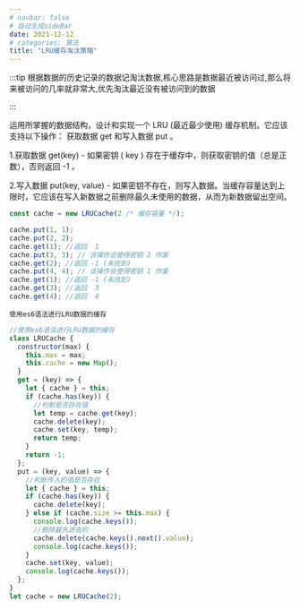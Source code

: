```yaml
---
# navbar: false
# 自动生成sideBar
date: 2021-12-12
# categories: 算法
title: "LRU缓存淘汰策略"
---
```


:::tip
根据数据的历史记录的数据记淘汰数据,核心思路是数据最近被访问过,那么将来被访问的几率就非常大,优先淘汰最近没有被访问到的数据

:::

运用所掌握的数据结构，设计和实现一个 LRU (最近最少使用) 缓存机制。它应该支持以下操作：
获取数据 get 和写入数据 put 。

1.获取数据 get(key) - 如果密钥 ( key ) 存在于缓存中，则获取密钥的值（总是正数），否则返回 -1 。

2.写入数据 put(key, value) - 如果密钥不存在，则写入数据。当缓存容量达到上限时，它应该在写入新数据之前删除最久未使用的数据，从而为新数据留出空间。

```js
const cache = new LRUCache(2 /* 缓存容量 */);

cache.put(1, 1);
cache.put(2, 2);
cache.get(1); //返回  1
cache.put(3, 3); // 该操作会使得密钥 2 作废
cache.get(2); //返回 -1 (未找到)
cache.put(4, 4); // 该操作会使得密钥 1 作废
cache.get(1); //返回 -1 (未找到)
cache.get(3); //返回  3
cache.get(4); //返回  4
```

`使用es6语法进行LRU数据的缓存`

```js
//使用es6语法进行LRU数据的缓存
class LRUCache {
  constructor(max) {
    this.max = max;
    this.cache = new Map();
  }
  get = (key) => {
    let { cache } = this;
    if (cache.has(key)) {
      //判断是否存在值
      let temp = cache.get(key);
      cache.delete(key);
      cache.set(key, temp);
      return temp;
    }
    return -1;
  };
  put = (key, value) => {
    //判断传入的值是否存在
    let { cache } = this;
    if (cache.has(key)) {
      cache.delete(key);
    } else if (cache.size >= this.max) {
      console.log(cache.keys());
      //删除最先进去的
      cache.delete(cache.keys().next().value);
      console.log(cache.keys());
    }
    cache.set(key, value);
    console.log(cache.keys());
  };
}
let cache = new LRUCache(2);
```
